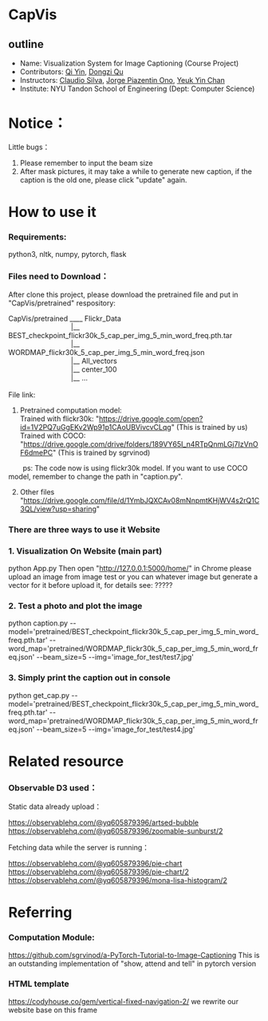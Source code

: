 # CapVis
## outline
* Name: Visualization System for Image Captioning (Course Project)
* Contributors: [Qi Yin](qy652@nyu.edu), [Dongzi Qu](dq394@nyu.edu)
* Instructors: [Claudio Silva](csilva@nyu.edu), [Jorge Piazentin Ono](jpo286@nyu.edu), [Yeuk Yin Chan](gromit.chan@nyu.edu)
* Institute: NYU Tandon School of Engineering (Dept: Computer Science)

# Notice：
Little bugs：
1. Please remember to input the beam size
2. After mask pictures, it may take a while to generate new caption, if the caption is the old one, please click "update" again.


# How to use it
### Requirements: 

python3,  nltk, numpy, pytorch, flask

### Files need to Download：

After clone this project, please download the pretrained file and put in "CapVis/pretrained" respository:

CapVis/pretrained ____  Flickr_Data<br>
&emsp;  &emsp;	&emsp; &emsp; &emsp; &emsp; &emsp; |__  BEST_checkpoint_flickr30k_5_cap_per_img_5_min_word_freq.pth.tar<br>
&emsp;	&emsp;	&emsp; &emsp; &emsp; &emsp; &emsp; |__  WORDMAP_flickr30k_5_cap_per_img_5_min_word_freq.json<br>
&emsp;	&emsp;	&emsp; &emsp; &emsp; &emsp; &emsp; |__  All_vectors<br>
&emsp;	&emsp;	&emsp; &emsp; &emsp; &emsp; &emsp; |__  center_100<br>
&emsp;	&emsp;	&emsp; &emsp; &emsp; &emsp; &emsp; |__  ...<br><br>
File link:

1. Pretrained computation model:<br>
Trained with flickr30k: "https://drive.google.com/open?id=1V2PQ7uGgEKv2Wp91p1CAoUBVivcvCLqg"    (This is trained by us)<br>
Trained with COCO: "https://drive.google.com/drive/folders/189VY65I_n4RTpQnmLGj7IzVnOF6dmePC"   (This is trained by sgrvinod)<br>

&#8194;&#8194;&#8194;  ps: The code now is using flickr30k model.  If you want to use COCO model, remember to change the path in "caption.py".

2. Other files
"https://drive.google.com/file/d/1YmbJQXCAv08mNnpmtKHjWV4s2rQ1C3QL/view?usp=sharing"



### There are three ways to use it Website

### 1. Visualization On Website (main part)
python App.py
Then open "http://127.0.0.1:5000/home/" in Chrome
please upload an image from image test or you can whatever image but generate a vector for it before upload it, for details see:
?????

### 2. Test a photo and plot the image
python caption.py --model='pretrained/BEST_checkpoint_flickr30k_5_cap_per_img_5_min_word_freq.pth.tar' --word_map='pretrained/WORDMAP_flickr30k_5_cap_per_img_5_min_word_freq.json' --beam_size=5 --img='image_for_test/test7.jpg'



### 3. Simply print the caption out in console
python get_cap.py --model='pretrained/BEST_checkpoint_flickr30k_5_cap_per_img_5_min_word_freq.pth.tar' --word_map='pretrained/WORDMAP_flickr30k_5_cap_per_img_5_min_word_freq.json' --beam_size=5 --img='image_for_test/test4.jpg'

# Related resource 
### Observable D3 used：

Static data already upload：

https://observablehq.com/@yq605879396/artsed-bubble
https://observablehq.com/@yq605879396/zoomable-sunburst/2

Fetching data while the server is running：

https://observablehq.com/@yq605879396/pie-chart
https://observablehq.com/@yq605879396/pie-chart/2
https://observablehq.com/@yq605879396/mona-lisa-histogram/2


# Referring
### Computation Module:
https://github.com/sgrvinod/a-PyTorch-Tutorial-to-Image-Captioning 
This is an outstanding implementation of "show, attend and tell" in pytorch version

### HTML template
https://codyhouse.co/gem/vertical-fixed-navigation-2/ 
we rewrite our website base on this frame
